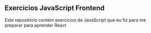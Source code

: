 ## Exercicios JavaScript Frontend ##

Este repositório contém exercícios de JavaScript que eu fiz para me preparar para aprender React
